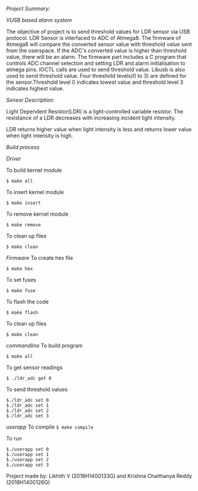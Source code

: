 *Project Summary:* 

*VUSB based alarm system*

The objective of project is to send threshold values for LDR sensor via USB protocol. LDR Sensor is interfaced to ADC of Atmega8. The firmware of Atmega8 will compare the converted sensor value with threshold value sent from the userspace. If the ADC's converted value is higher than threshold value, there will be an alarm. The firmware part includes a C program that controls ADC channel selection and setting LDR and alarm initialisation to atmega pins. IOCTL calls are used to send threshold value. Libusb is also used to send threshold value. Four threshold levels(0 to 3) are defined for the sensor.Threshold level 0 indicates lowest value and threshold level 3 indicates highest value. 

*Sensor Description:*

Light Dependent Resistor(LDR) is a light-controlled variable resistor. The resistance of a LDR decreases with increasing incident light intensity.

LDR returns higher value when light intensity is less and returns lower value when light intensity is high. 

*Build process*

*Driver*

To build kernel module

`$ make all`

To insert kernel module

`$ make insert`

To remove kernel module

`$ make remove`

To clean up files

`$ make clean`

*Firmware*
To create hex file

`$ make hex`

To set fuses

`$ make fuse`

To flash the code

`$ make flash`

To clean up files

`$ make clean`

*commandline*
To build program

`$ make all`

To get sensor readings

`$ ./ldr_adc get 0`

To send threshold values
```
$./ldr_adc set 0
$./ldr_adc set 1
$./ldr_adc set 2
$./ldr_adc set 3
```

*userapp*
To compile
`$ make compile`

To run
```
$./userapp set 0
$./userapp set 1
$./userapp set 2
$./userapp set 3
```

Project made by: Likhith V (2018H1400133G) and Krishna Chaithanya Reddy (2018H1400126G)














